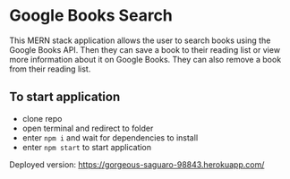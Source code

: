 # Google Books Search

This MERN stack application allows the user to search books using the Google Books API. Then they can save a book to their reading list or view more information about it on Google Books. They can also remove a book from their reading list.

## To start application

- clone repo
- open terminal and redirect to folder
- enter `npm i` and wait for dependencies to install
- enter `npm start` to start application

Deployed version: <https://gorgeous-saguaro-98843.herokuapp.com/>
